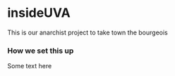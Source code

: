 # insideUVA
This is our anarchist project to take town the bourgeois
### How we set this up
Some text here
